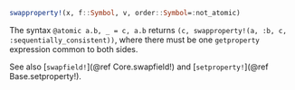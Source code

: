 ```julia
swapproperty!(x, f::Symbol, v, order::Symbol=:not_atomic)
```

The syntax `@atomic a.b, _ = c, a.b` returns `(c, swapproperty!(a, :b, c, :sequentially_consistent))`, where there must be one `getproperty` expression common to both sides.

See also [`swapfield!`](@ref Core.swapfield!) and [`setproperty!`](@ref Base.setproperty!).
